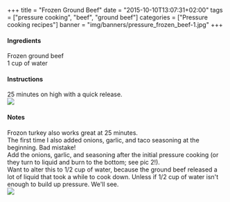 +++
title = "Frozen Ground Beef"
date = "2015-10-10T13:07:31+02:00"
tags = ["pressure cooking", "beef", "ground beef"]
categories = ["Pressure cooking recipes"]
banner = "img/banners/pressure_frozen_beef-1.jpg"
+++

#### Ingredients
Frozen ground beef  
1 cup of water  

#### Instructions
25 minutes on high with a quick release.  
![](/cook/img/banners/pressure_frozen_beef-1.jpg)  

#### Notes
Frozon turkey also works great at 25 minutes.  
The first time I also added onions, garlic, and taco seasoning at the beginning. Bad mistake!  
Add the onions, garlic, and seasoning after the initial pressure cooking (or they turn to liquid and burn to the bottom; see pic 2!).  
Want to alter this to 1/2 cup of water, because the ground beef released a lot of liquid that took a while to cook down. Unless if 1/2 cup of water isn't enough to build up pressure. We'll see.
<br>
![](/cook/img/banners/pressure_frozen_beef-2.jpg)
